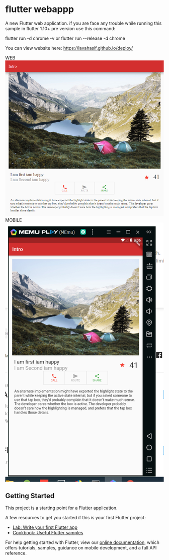 # flutter webappp

A new Flutter web application.
if you are face any trouble while running this sample  in flutter 1.10+ pre version
use this command:

flutter run   -d chrome -v
or
flutter run  --release -d chrome

You can view website here: https://lavahasif.github.io/deploy/

WEB
<img src="https://github.com/lavahasif/flutter_webapp/blob/master/images/web.png" />
MOBILE
<img src="https://github.com/lavahasif/flutter_webapp/blob/master/images/mobile.png" />

## Getting Started

This project is a starting point for a Flutter application.

A few resources to get you started if this is your first Flutter project:

- [Lab: Write your first Flutter app](https://flutter.dev/docs/get-started/codelab)
- [Cookbook: Useful Flutter samples](https://flutter.dev/docs/cookbook)

For help getting started with Flutter, view our
[online documentation](https://flutter.dev/docs), which offers tutorials,
samples, guidance on mobile development, and a full API reference.
